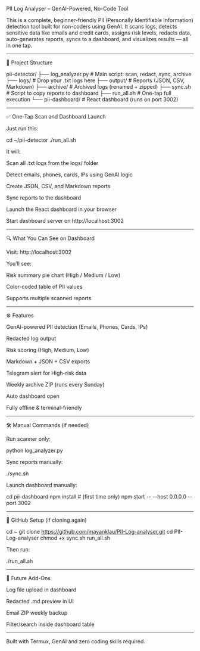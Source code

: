 PII Log Analyser – GenAI-Powered, No-Code Tool

This is a complete, beginner-friendly PII (Personally Identifiable Information) detection tool built for non-coders using GenAI. It scans logs, detects sensitive data like emails and credit cards, assigns risk levels, redacts data, auto-generates reports, syncs to a dashboard, and visualizes results — all in one tap.


---

📁 Project Structure

pii-detector/
├── log_analyzer.py         # Main script: scan, redact, sync, archive
├── logs/                   # Drop your .txt logs here
├── output/                 # Reports (JSON, CSV, Markdown)
├── archive/                # Archived logs (renamed + zipped)
├── sync.sh                 # Script to copy reports to dashboard
├── run_all.sh              # One-tap full execution
└── pii-dashboard/          # React dashboard (runs on port 3002)


---

✅ One-Tap Scan and Dashboard Launch

Just run this:

cd ~/pii-detector
./run_all.sh

It will:

Scan all .txt logs from the logs/ folder

Detect emails, phones, cards, IPs using GenAI logic

Create JSON, CSV, and Markdown reports

Sync reports to the dashboard

Launch the React dashboard in your browser

Start dashboard server on http://localhost:3002



---

🔍 What You Can See on Dashboard

Visit: http://localhost:3002

You’ll see:

Risk summary pie chart (High / Medium / Low)

Color-coded table of PII values

Supports multiple scanned reports



---

⚙️ Features

GenAI-powered PII detection (Emails, Phones, Cards, IPs)

Redacted log output

Risk scoring (High, Medium, Low)

Markdown + JSON + CSV exports

Telegram alert for High-risk data

Weekly archive ZIP (runs every Sunday)

Auto dashboard open

Fully offline & terminal-friendly



---

🛠️ Manual Commands (if needed)

Run scanner only:

python log_analyzer.py

Sync reports manually:

./sync.sh

Launch dashboard manually:

cd pii-dashboard
npm install   # (first time only)
npm start -- --host 0.0.0.0 --port 3002


---

🔄 GitHub Setup (if cloning again)

cd ~
git clone https://github.com/mayanklau/PII-Log-analyser.git
cd PII-Log-analyser
chmod +x sync.sh run_all.sh

Then run:

./run_all.sh


---

🔮 Future Add-Ons

Log file upload in dashboard

Redacted .md preview in UI

Email ZIP weekly backup

Filter/search inside dashboard table



---

Built with Termux, GenAI and zero coding skills required.


